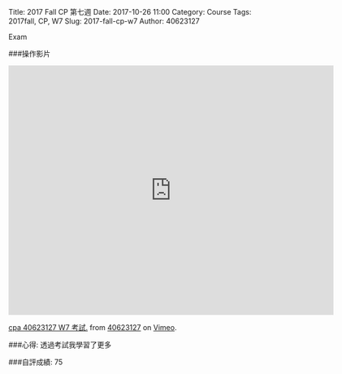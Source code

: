 Title: 2017 Fall CP 第七週
Date: 2017-10-26 11:00
Category: Course
Tags: 2017fall, CP, W7
Slug: 2017-fall-cp-w7
Author: 40623127

Exam

<!-- PELICAN_END_SUMMARY -->

###操作影片
<iframe src="https://player.vimeo.com/video/240828344" width="640" height="491" frameborder="0" webkitallowfullscreen mozallowfullscreen allowfullscreen></iframe><p><a href="https://vimeo.com/240828344">cpa 40623127 W7 考試.</a> from <a href="https://vimeo.com/user73609825">40623127</a> on <a href="https://vimeo.com">Vimeo</a>.</p>


###心得:
透過考試我學習了更多 

###自評成績: 75 
